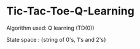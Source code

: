 # Tic-Tac-Toe-Q-Learning

Algorithm used: Q learning (TD(0))

State space : {string of 0's, 1's and 2's}

